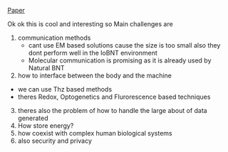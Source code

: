 


[Paper](2112.090249.pdf)

Ok ok this is cool and interesting
so
Main challenges are 
1. communication methods
    - cant use EM based solutions cause the size is too small also they dont perform well in the IoBNT environment
    - Molecular communication is promising as it is already used by Natural BNT
2. how to interface between the body and the machine
- we can use Thz based methods
- theres Redox, Optogenetics and Flurorescence based techniques
3. theres also the problem of how to handle the large about of data generated
4. How store energy? 
5. how coexist with complex human biological systems
6. also security and privacy

